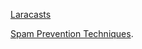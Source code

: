 [Laracasts](https://laracasts.com)

[Spam Prevention Techniques](https://laracasts.com/series/spam-prevention-techniques).
